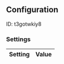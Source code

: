 # <nil>
## Configuration
ID:  t3gotwkiy8



### Settings
| Setting | Value  |
| :------------------------ | ---------------------------------------- |
 




